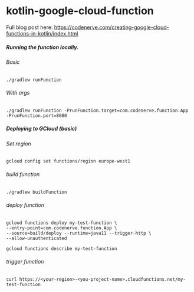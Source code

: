 # kotlin-google-cloud-function

Full blog post here: https://codenerve.com/creating-google-cloud-functions-in-kotlin/index.html

##### Running the function locally. 
###### Basic
```
./gradlew runFunction 
```

###### With args
```
./gradlew runFunction -PrunFunction.target=com.codenerve.function.App -PrunFunction.port=8080
```


##### Deploying to GCloud (basic)
###### Set region
```
gcloud config set functions/region europe-west1
```

###### build function
```
./gradlew buildFunction
```

###### deploy function
```
gcloud functions deploy my-test-function \
--entry-point=com.codenerve.function.App \
--source=build/deploy --runtime=java11 --trigger-http \
--allow-unauthenticated
```

```
gcloud functions describe my-test-function
```

###### trigger function
```
curl https://<your-region>-<you-project-name>.cloudfunctions.net/my-test-function
```
